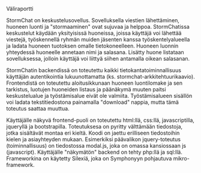 Väliraportti

StormChat on keskustelusovellus. Sovelluksella viestien lähettäminen, huoneen luonti ja "stormaaminen" ovat sujuvaa ja helppoa. StormChatissa keskustelut käydään yksityisissä huoneissa, joissa käyttäjä voi lähettää viestejä, työskennellä ryhmän muiden jäsenten kanssa työskentelyalueella ja ladata huoneen tuotoksen omalle tietokoneelleen. Huoneen luonnin yhteydessä huoneelle annetaan nimi ja salasana. Lisätty huone listataan sovelluksessa, jolloin käyttäjä voi liittyä siihen antamalla oikean salasanan.

StormChatin backendissä on toteutettu kaikki tietokantatoiminnallisuus käyttäjän autentikointia lukuunottamatta (ks. stormchat-arkkitehtuurikaavio). Frontendistä on toteutettu aloitusikkunaan huoneen luontilomake ja sen tarkistus, luotujen huoneiden listaus ja päänäkymä muuten paitsi keskustelualue ja työstämisalue eivät ole valmiita. Työstämisalueen sisällön voi ladata tekstitiedostona painamalla "download" nappia, mutta tämä toteutus saattaa muuttua. 

Käyttäjälle näkyvä frontend-puoli on toteutettu html:llä, css:llä, javascriptilla, jqueryllä ja bootstrapilla. Toteutuksesa on pyritty välttämään tiedostoja, jotka sisältävät montaa eri kieltä. Koodi on jaettu erilliseen tiedostoihin kielen ja asiayhteyden mukaan. Esimerkiksi päävalikon jquery-toteutus (toiminnallisuus) on tiedostossa modal.js, joka on omassa kansiossaan js (javascript). Käyttäjälle "näkymätön" backend on tehty php:llä ja sql:llä. Frameworkina on käytetty Silexiä, joka on Symphonyyn pohjautuva mikro-framework.


